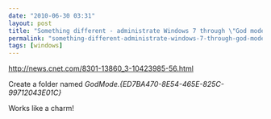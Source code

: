 ```yaml
---
date: "2010-06-30 03:31"
layout: post
title: "Something different - administrate Windows 7 through \"God mode\""
permalink: "something-different-administrate-windows-7-through-god-mode"
tags: [windows]
---
```


<a href="http://news.cnet.com/8301-13860_3-10423985-56.html">http://news.cnet.com/8301-13860_3-10423985-56.html</a>

Create a folder named <em>GodMode.{ED7BA470-8E54-465E-825C-99712043E01C}</em>

Works like a charm!
